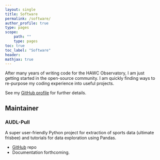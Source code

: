 ```yaml
---
layout: single
title: Software
permalink: /software/
author_profile: true
type: pages
scope:
    path: ""
    type: pages
toc: true
toc_label: "Software"
header:
mathjax: true
---
```


After many years of writing code for the HAWC Observatory, I am just getting
started in the open-source community. I am quickly finding ways to re-purpose
my coding experience into useful projects.

See my [GitHub profile](http://github.com/dfiorino) for further details.

## Maintainer

### AUDL-Pull
A super user-friendly Python project for extraction of sports data (ultimate
frisbee) and tutorials for data exploration using Pandas.
- [GitHub](https://github.com/dfiorino/audl-pull) repo
- Documentation forthcoming.
